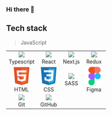 ### Hi there 👋

<h2>Tech stack</h2>

> JavaScript
<table>
  <tr>
    <td align="center">
      <img src="https://upload.wikimedia.org/wikipedia/commons/4/4c/Typescript_logo_2020.svg" width="50" />
      <div>Typescript</div>
    </td>
    <td align="center">
      <img src="https://upload.wikimedia.org/wikipedia/commons/a/a7/React-icon.svg" width="50" />
      <div>React</div>
    </td>
    <td align="center">
      <img src="https://www.datocms-assets.com/75941/1657707878-nextjs_logo.png" width="50" />
      <div>Next.js</div>
    </td>
    <td align="center">
      <img src="https://cdn.worldvectorlogo.com/logos/redux.svg" width="50" />
      <div>Redux</div>
    </td>
  </tr>
  <tr>
    <td align="center">
      <img src="https://github.com/devicons/devicon/raw/master/icons/html5/html5-original.svg" width="50" />
      <div>HTML</div>
    </td>
    <td align="center">
      <img src="https://github.com/devicons/devicon/raw/master/icons/css3/css3-original.svg" width="50" />
      <div>CSS</div>
    </td>
    <td align="center">
      <img src="https://camo.githubusercontent.com/ceb810784f2bc1e1815e427f42d1134e5650943d43a6e94deb8b7075ab3e10c5/68747470733a2f2f6272616e646570732e636f6d2f69636f6e2d646f776e6c6f61642f532f536173732d69636f6e2d766563746f722d30342e737667" width="50" />
      <div>SASS</div>
    </td>
    <td align="center">
      <img src="https://github.com/devicons/devicon/blob/master/icons/figma/figma-original.svg" width="50" />
      <div>Figma</div>
    </td>
  </tr>
  <tr>
    <td align="center">
      <img src="https://upload.wikimedia.org/wikipedia/commons/3/3f/Git_icon.svg" width="50" />
      <div>Git</div>
    </td>
    <td align="center">
      <img src="https://upload.wikimedia.org/wikipedia/commons/9/91/Octicons-mark-github.svg" width="50" />
      <div>GitHub</div>
    </td>
  </tr>
</table>
